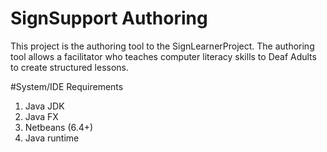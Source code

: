 # SignSupport Authoring
This project is the authoring tool to the SignLearnerProject. The authoring tool allows a facilitator who teaches computer literacy skills
to Deaf Adults to create structured lessons.

#System/IDE Requirements
  1. Java JDK
  2. Java FX
  3. Netbeans (6.4+)
  4. Java runtime
  
  
